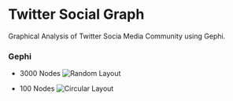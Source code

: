 # Twitter Social Graph
Graphical Analysis of Twitter Socia Media Community using Gephi.

### Gephi
- 3000 Nodes
![Random Layout](http://i.imgur.com/CISeL8v.png)

- 100 Nodes
![Circular Layout](http://i.imgur.com/jlVkZSo.png)
